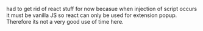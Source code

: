 had to get rid of react stuff for now becasue when injection of script occurs it must be vanilla JS so react can only be used for extension popup. Therefore its not a very good use of time here.
